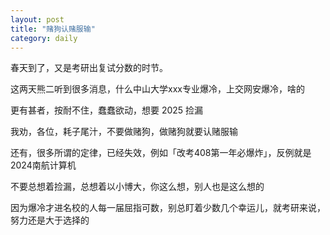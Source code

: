 ```yaml
---
layout: post
title: "赌狗认赌服输"
category: daily
---
```


春天到了，又是考研出复试分数的时节。

这两天熊二听到很多消息，什么中山大学xxx专业爆冷，上交网安爆冷，啥的

更有甚者，按耐不住，蠢蠢欲动，想要 2025 捡漏

我劝，各位，耗子尾汁，不要做赌狗，做赌狗就要认赌服输

还有，很多所谓的定律，已经失效，例如「改考408第一年必爆炸」，反例就是2024南航计算机

不要总想着捡漏，总想着以小博大，你这么想，别人也是这么想的

因为爆冷才进名校的人每一届屈指可数，别总盯着少数几个幸运儿，就考研来说，努力还是大于选择的

